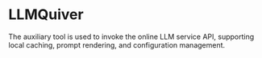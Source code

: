 # LLMQuiver

The auxiliary tool is used to invoke the online LLM service API, supporting local caching, prompt rendering, and configuration management.